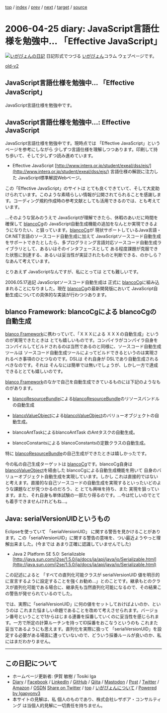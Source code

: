 [top](../index.html) 
 / [index](index.html) 
 / [prev](ig060424.html) 
 / [next](ig060427.html) 
 / [target](https://www.igapyon.jp/igapyon/diary/2006/ig060425.html) 
 / [source](https://github.com/igapyon/diary/blob/master/2006/ig060425.src.md) 

2006-04-25 diary: JavaScript言語仕様を勉強中… 「Effective JavaScript」
=====================================================================================================
[![いがぴょんの日記](https://www.igapyon.jp/igapyon/diary/images/iga200306s.jpg "いがぴょん")](https://www.igapyon.jp/igapyon/diary/memo/memoigapyon.html) 日記形式でつづる [いがぴょん](https://www.igapyon.jp/igapyon/diary/memo/memoigapyon.html)コラム ウェブページです。

[old-v2](ig060425-orig.html)

## JavaScript言語仕様を勉強中… 「Effective JavaScript」

JavaScript言語仕様を勉強中です。


## JavaScript言語仕様を勉強中…: Effective JavaScript

JavaScript言語仕様を勉強中です。現時点では 「Effective JavaScript」というページを参考にしながら 少しずつ言語仕様を理解しつつあります。印刷して持ち歩いて、そして少しずつ読み進めています。

* Effective JavaScript
  [http://www.interq.or.jp/student/exeal/dss/ejs/](http://www.interq.or.jp/student/exeal/dss/ejs/)
  言語仕様の解説に注力した JavaScript標準解説Webページ。

この「Effective JavaScript」のサイトは とても良くできていて、そして大変助けられています。このような素晴らしい情報が公開されてられることを感謝します。コーディング規約作成時の参考文献としても活用できるのでは、とも考えています。

…そのような営みのうえで JavaScriptが理解できたら、休暇のあいだに時間を確保して [blancoCg](https://www.igapyon.jp/blanco/blancocg.html)の JavaScript自動生成機能の追加をなんとか実現できるようになりたい、と狙っています。[blancoCg](https://www.igapyon.jp/blanco/blancocg.html)が 現状サポートしているJava言語・C#.NET言語のソースコード自動生成に加えて JavaScriptソースコード自動生成をサポートできたとしたら、多プログラミング言語対応ソースコード自動生成ライブラリとして、あるいはそのインタフェースとして ある程度課題が克服できた状態に到達する、あるいは妥当性が実証されたものと判断できる、のかしら？ なあんて考えています。

とりあえず JavaScriptなんですが、私にとっては とても難しいです。

2006.05.17追記 JavaScriptソースコード自動生成は 正式に [blancoCg](https://www.igapyon.jp/blanco/blancocg.html)に組み込まれることになりました。現在 [blancoCg](https://www.igapyon.jp/blanco/blancocg.html)の最新開発版において JavaScript自動生成についての具体的な実装が行わつつあります。

## blanco Framework: blancoCgによる blancoCgの自動生成

[blanco Framework](https://www.igapyon.jp/blanco/blanco.ja.html)に携わっていて、「ＸＸＸによる ＸＸＸの自動生成」というのが実現できたときは とても嬉しいものです。コンパイラがコンパイラ自身をコンパイルしてビルドされるのは当然であるのと同様に、ソースコード自動生成ツールは ソースコード自動生成ツールによってビルドできるというのは実現されるべき事項のひとつなのです。DSLは それ自身が DSLであり自動生成されるべきなのです。それは そんなには簡単では無いでしょうが、しかし一方で達成できるととても嬉しいのです。

[blanco Framework](https://www.igapyon.jp/blanco/blanco.ja.html)のなかで自己を自動生成できているものには下記のようなものがあります。

* [blancoResourceBundle](https://www.igapyon.jp/blanco/blancoresourcebundle.html)による[blancoResourceBundle](https://www.igapyon.jp/blanco/blancoresourcebundle.html)のリソースバンドルの自動生成
  
* [blancoValueObject](https://www.igapyon.jp/blanco/blancovalueobject.html)による[blancoValueObject](https://www.igapyon.jp/blanco/blancovalueobject.html)のバリューオブジェクトの自動生成。
  
* blancoAntTaskによるblancoAntTask のAntタスクの自動生成。
  
* blancoConstantsによる blancoConstantsの定数クラスの自動生成。

特に [blancoResourceBundle](https://www.igapyon.jp/blanco/blancoresourcebundle.html)の自己生成ができたときは嬉しかったです。

今の私の自己生成ターゲットは [blancoCg](https://www.igapyon.jp/blanco/blancocg.html)です。blancoCg自身は [blancoValueObject](https://www.igapyon.jp/blanco/blancovalueobject.html)を経由した
blancoCgによる自動生成機能を用いて 自身のバリューオブジェクト自動生成を実現しています。しかし これは直接的ではないと考えます。直接的な自己ソースコードの自動生成を実現するといったいどのような課題などが見つかるのだろう、と とても興味を持ち、また 実現を狙っています。また、それ自身も単体試験の一部たり得るのです。…今は忙しいのでとても着手できませんけれどもね…。

## Java: serialVersionUIDというもの

Eclipseを使っていて 「serialVersionUID」 に関する警告を見かけることがあります。この「serialVersionUID」に関する警告の意味を、つい最近ようやっと理解出来ました。(今までは あまり正確に認識していませんでした)

* Java 2 Platform SE 5.0: Serializable
  [http://java.sun.com/j2se/1.5.0/ja/docs/ja/api/java/io/Serializable.html](http://java.sun.com/j2se/1.5.0/ja/docs/ja/api/java/io/Serializable.html)

この記述によると 「すべての直列化可能クラスが serialVersionUID 値を明示的に宣言するように設定することを強くお勧め…」とのことです。継承もとのクラスが直列化可能である場合に、継承先も当然直列化可能になるので、その結果この警告が発せられているのでした。

では、実際に「serialVersionUID」に何の値をセットしておけばよいのか、というのは これまた悩ましい命題であることを改めて考えさせられます。バージョン番号ということで1からはじまる連番を採番していくのに妥当性を感じられます。一方で所定の計算ルーチンを持ってID採番をおこなうというのも これまた妥当であるようにも思えます。直列化を実際に扱って 「serialVersionUID」を設定する必要がある場面に遭っていないので、どういう採番ルールが良いのか、私にはまだわかりません。


----------------------------------------------------------------------------------------------------

## この日記について

* ホームページ更新者: 伊賀 敏樹 / Tosiki Iga
* [Diary](https://www.igapyon.jp/igapyon/diary/) / [Facebook](https://www.facebook.com/igapyon) / [LinkedIn](https://www.linkedin.com/in/toshikiiga) / [GitHub](https://github.com/igapyon) / [Qiita](https://qiita.com/igapyon) / [Mastodon](https://social.vivaldi.net/@igapyon) / [Post](https://post.news/igapyon) / [Twitter](https://twitter.com/ToshikiIga) / [Amazon](https://www.amazon.co.jp/%E4%BC%8A%E8%B3%80-%E6%95%8F%E6%A8%B9/e/B004LTQWCQ) / [OSDN](https://ja.osdn.net/users/iga/)
[Share on Twitter](https://twitter.com/intent/tweet?hashtags=igapyon%2Cdiary%2C%E3%81%84%E3%81%8C%E3%81%B4%E3%82%87%E3%82%93&text=JavaScript%E8%A8%80%E8%AA%9E%E4%BB%95%E6%A7%98%E3%82%92%E5%8B%89%E5%BC%B7%E4%B8%AD%E2%80%A6+%E3%80%8CEffective+JavaScript%E3%80%8D&url=https%3A%2F%2Fwww.igapyon.jp%2Figapyon%2Fdiary%2F2006%2Fig060425.html) / [top](../index.html) / [いがぴょんについて](https://www.igapyon.jp/igapyon/diary/memo/memoigapyon.html) / [Powered by Igapyonv3](https://github.com/igapyon/igapyonv3)
* 本サイトの見解は、私 個人のものであり、株式会社レザボア・コンサルティング は当個人的見解に一切責任を持ちません。 
